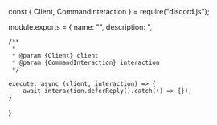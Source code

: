 const { Client, CommandInteraction } = require("discord.js");

module.exports = {
    name: "",
    description: ",

    /**
     * 
     * @param {Client} client 
     * @param {CommandInteraction} interaction 
     */

    execute: async (client, interaction) => {
        await interaction.deferReply().catch(() => {});
    }
}